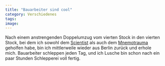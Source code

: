 ```yaml
---
title: "Bauarbeiter sind cool"
category: Verschiedenes
tags: 
image: 
---
```


Nach einem anstrengenden Doppelumzug vom vierten Stock in den vierten Stock, bei dem ich sowohl dem [Scientist](http://www.djscientist.com) als auch dem [Mnemotrauma](http://www.mnemotrauma.de/) geholfen habe, bin ich mittlerweile wieder aus Berlin zurück und erhole mich. Bauarbeiter schleppen jeden Tag, und ich Lusche bin schon nach ein paar Stunden Schlepperei voll fertig.